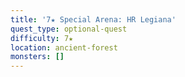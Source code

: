```yaml
---
title: '7★ Special Arena: HR Legiana'
quest_type: optional-quest
difficulty: 7★
location: ancient-forest
monsters: []
---
```

